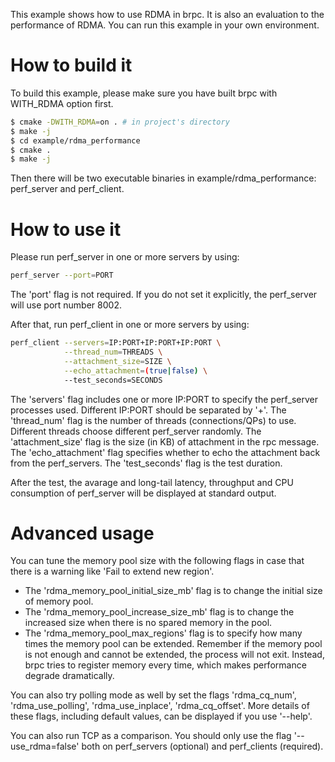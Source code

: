 This example shows how to use RDMA in brpc.
It is also an evaluation to the performance of RDMA.
You can run this example in your own environment.

# How to build it

To build this example, please make sure you have built brpc with WITH_RDMA option first.

```bash
$ cmake -DWITH_RDMA=on . # in project's directory
$ make -j
$ cd example/rdma_performance
$ cmake .
$ make -j
```

Then there will be two executable binaries in example/rdma_performance: perf_server and perf_client.

# How to use it

Please run perf_server in one or more servers by using:

```bash
perf_server --port=PORT
```

The 'port' flag is not required. If you do not set it explicitly, the perf_server will use port number 8002.

After that, run perf_client in one or more servers by using:

```bash
perf_client --servers=IP:PORT+IP:PORT+IP:PORT \
            --thread_num=THREADS \
            --attachment_size=SIZE \
            --echo_attachment=(true|false) \
            --test_seconds=SECONDS
```

The 'servers' flag includes one or more IP:PORT to specify the perf_server processes used. Different IP:PORT should be separated by '+'.
The 'thread_num' flag is the number of threads (connections/QPs) to use. Different threads choose different perf_server randomly.
The 'attachment_size' flag is the size (in KB) of attachment in the rpc message.
The 'echo_attachment' flag specifies whether to echo the attachment back from the perf_servers.
The 'test_seconds' flag is the test duration.

After the test, the avarage and long-tail latency, throughput and CPU consumption of perf_server will be displayed at standard output.

# Advanced usage

You can tune the memory pool size with the following flags in case that there is a warning like 'Fail to extend new region'.
* The 'rdma_memory_pool_initial_size_mb' flag is to change the initial size of memory pool.
* The 'rdma_memory_pool_increase_size_mb' flag is to change the increased size when there is no spared memory in the pool.
* The 'rdma_memory_pool_max_regions' flag is to specify how many times the memory pool can be extended.
Remember if the memory pool is not enough and cannot be extended, the process will not exit.
Instead, brpc tries to register memory every time, which makes performance degrade dramatically.

You can also try polling mode as well by set the flags 'rdma_cq_num', 'rdma_use_polling', 'rdma_use_inplace', 'rdma_cq_offset'.
More details of these flags, including default values, can be displayed if you use '--help'.

You can also run TCP as a comparison. You should only use the flag '--use_rdma=false' both on perf_servers (optional) and perf_clients (required).
